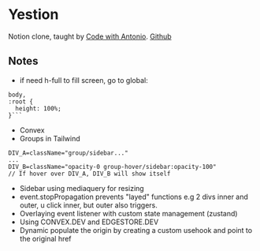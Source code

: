# Yestion

Notion clone, taught by [Code with Antonio](https://www.youtube.com/watch?v=0OaDyjB9Ib8&t=341s). [Github](https://github.com/AntonioErdeljac/notion-clone-tutorial/tree/master)

## Notes

- if need h-full to fill screen, go to global:

````html,
body,
:root {
  height: 100%;
}```
````

- Convex
- Groups in Tailwind

```
DIV_A=className="group/sidebar..."
...
DIV_B=className="opacity-0 group-hover/sidebar:opacity-100"
// If hover over DIV_A, DIV_B will show itself
```

- Sidebar using mediaquery for resizing
- event.stopPropagation prevents "layed" functions e.g 2 divs inner and outer, u click inner, but outer also triggers.
- Overlaying event listener with custom state management (zustand)
- Using CONVEX.DEV and EDGESTORE.DEV
- Dynamic populate the origin by creating a custom usehook and point to the original href